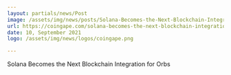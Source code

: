 ```yaml
---
layout: partials/news/Post
image: /assets/img/news/posts/Solana-Becomes-the-Next-Blockchain-Integration-for-Orbs-coingape.jpeg
url: https://coingape.com/solana-becomes-the-next-blockchain-integrationfor-orbs/
date: 10, September 2021
logo: /assets/img/news/logos/coingape.png

---
```



Solana Becomes the Next Blockchain Integration for Orbs